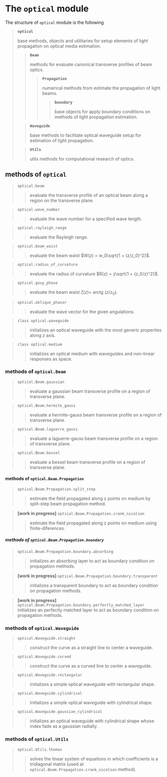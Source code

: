 # The `optical` module

The structure of `optical` module is the following

> **`optical`**
>
> base methods, objects and utilitaries for setup elements of light propagation on optical media estimation.
>
> > **`Beam`**
> >
> > methods for evaluate canonical transverse profiles of beam optics.
> >
> > > **`Propagation`**
> > >
> > > numerical methods from estimate the propagation of light beams.
> > > 
> > > > **`boundary`**
> > > >
> > > > base objects for apply boundary conditions on methods of light propagation estimation.
> > > 
> 
> > **`Waveguide`**
> >
> > base methods to facilitate optical waveguide setup for estimation of light propagation.
>
> > **`Utils`**
> >
> > utils methods for computational research of optics.
>

## methods of `optical`

> `optical.beam`
> > evaluate the transverse profile of an optical beam along a region on the transverse plane.

> `optical.wave_number`
> > evaluate the wave number for a specified wave length.

> `optical.rayleigh_range`
> > evaluate the Rayleigh range.

> `optical.beam_waist`
> > evaluate the beam waist $W(z) = w_0\sqrt{1 + (z/z_0)^2}$.

> `optical.radius_of_curvature`
> > evaluate the radius of curvature $R(z) = z\sqrt{1 + (z_0/z)^2}$.

> `optical.gouy_phase`
> > evaluate the beam waist $\zeta(z) =$ arctg $(z/z_0)$.

> `optical.oblique_phasor`
> > evaluate the wave vector for the given angulations.

> `class optical.waveguide`
> > initializes an optical waveguide with the most generic properties along z axis.

> `class optical.medium`
> > initializes an optical medium with waveguides and non-linear responses as space.

### methods of `optical.Beam`

> `optical.Beam.gaussian`
> > evaluate a gaussian beam transverse profile on a region of transverse plane.

> `optical.Beam.hermite_gauss`
> > evaluate a hermite-gauss beam transverse profile on a region of transverse plane.

> `optical.Beam.laguerre_gauss`
> > evaluate a laguerre-gauss beam transverse profile on a region of transverse plane.

> `optical.Beam.bessel`
> > evaluate a bessel beam transverse profile on a region of transverse plane.

#### methods of `optical.Beam.Propagation`

> `optical.Beam.Propagation.split_step`
> > estimate the field propagated along z points on medium by split-step beam propagation method.

> **[work in progress]** `optical.Beam.Propagation.crank_nicolson`
> > estimate the field propagated along z points on medium using finite-diferences.

##### methods of `optical.Beam.Propagation.boundary`

> `optical.Beam.Propagation.boundary.absorbing`
> > initializes an absorbing layer to act as boundary condition on propagation methods.

> **[work in progress]**  `optical.Beam.Propagation.boundary.transparent`
> > initializes a transparent boundary to act as boundary condition on propagation methods.

> **[work in progress]** `optical.Beam.Propagation.boundary.perfectly_matched_layer`
> initializes an perfectly matched layer to act as boundary condition on propagation methods.

### methods of `optical.Waveguide`

> `optical.Waveguide.straight`
> > construct the curve as a straight line to center a waveguide.

> `optical.Waveguide.curved`
> > construct the curve as a curved line to center a waveguide.

> `optical.Waveguide.rectangular`
> > initializes a simple optical waveguide with rectangular shape.

> `optical.Waveguide.cylindrical`
> > initializes a simple optical waveguide with cylindrical shape.

> `optical.Waveguide.gaussian_cylindrical`
> > initializes an optical waveguide with cylindrical shape whose index fade as a gaussian radially.

### methods of `optical.Utils`

> `optical.Utils.thomas`
> > solves the linear system of equations in which coefficients is a tridiagonal matrix (used at `optical.Beam.Propagation.crank_nicolson` method).
